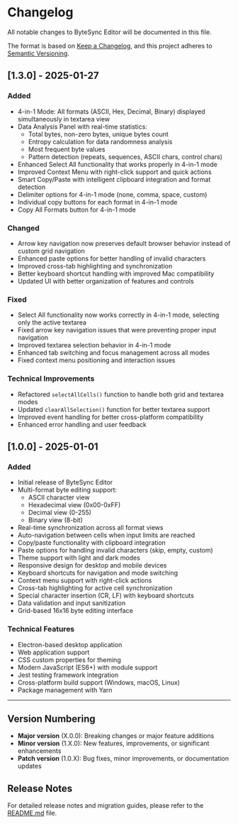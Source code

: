 # Changelog

All notable changes to ByteSync Editor will be documented in this file.

The format is based on [Keep a Changelog](https://keepachangelog.com/en/1.0.0/),
and this project adheres to [Semantic Versioning](https://semver.org/spec/v2.0.0.html).

## [1.3.0] - 2025-01-27

### Added
- 4-in-1 Mode: All formats (ASCII, Hex, Decimal, Binary) displayed simultaneously in textarea view
- Data Analysis Panel with real-time statistics:
  - Total bytes, non-zero bytes, unique bytes count
  - Entropy calculation for data randomness analysis
  - Most frequent byte values
  - Pattern detection (repeats, sequences, ASCII chars, control chars)
- Enhanced Select All functionality that works properly in 4-in-1 mode
- Improved Context Menu with right-click support and quick actions
- Smart Copy/Paste with intelligent clipboard integration and format detection
- Delimiter options for 4-in-1 mode (none, comma, space, custom)
- Individual copy buttons for each format in 4-in-1 mode
- Copy All Formats button for 4-in-1 mode

### Changed
- Arrow key navigation now preserves default browser behavior instead of custom grid navigation
- Enhanced paste options for better handling of invalid characters
- Improved cross-tab highlighting and synchronization
- Better keyboard shortcut handling with improved Mac compatibility
- Updated UI with better organization of features and controls

### Fixed
- Select All functionality now works correctly in 4-in-1 mode, selecting only the active textarea
- Fixed arrow key navigation issues that were preventing proper input navigation
- Improved textarea selection behavior in 4-in-1 mode
- Enhanced tab switching and focus management across all modes
- Fixed context menu positioning and interaction issues

### Technical Improvements
- Refactored `selectAllCells()` function to handle both grid and textarea modes
- Updated `clearAllSelection()` function for better textarea support
- Improved event handling for better cross-platform compatibility
- Enhanced error handling and user feedback

## [1.0.0] - 2025-01-01

### Added
- Initial release of ByteSync Editor
- Multi-format byte editing support:
  - ASCII character view
  - Hexadecimal view (0x00-0xFF)
  - Decimal view (0-255)
  - Binary view (8-bit)
- Real-time synchronization across all format views
- Auto-navigation between cells when input limits are reached
- Copy/paste functionality with clipboard integration
- Paste options for handling invalid characters (skip, empty, custom)
- Theme support with light and dark modes
- Responsive design for desktop and mobile devices
- Keyboard shortcuts for navigation and mode switching
- Context menu support with right-click actions
- Cross-tab highlighting for active cell synchronization
- Special character insertion (CR, LF) with keyboard shortcuts
- Data validation and input sanitization
- Grid-based 16x16 byte editing interface

### Technical Features
- Electron-based desktop application
- Web application support
- CSS custom properties for theming
- Modern JavaScript (ES6+) with module support
- Jest testing framework integration
- Cross-platform build support (Windows, macOS, Linux)
- Package management with Yarn

---

## Version Numbering

- **Major version** (X.0.0): Breaking changes or major feature additions
- **Minor version** (1.X.0): New features, improvements, or significant enhancements
- **Patch version** (1.0.X): Bug fixes, minor improvements, or documentation updates

## Release Notes

For detailed release notes and migration guides, please refer to the [README.md](README.md) file.
